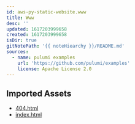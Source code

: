 ```yaml
---
id: aws-py-static-website.www
title: Www
desc: ''
updated: 1617203999658
created: 1617203999658
isDir: true
gitNotePath: '{{ noteHiearchy }}/README.md'
sources:
  - name: pulumi examples
    url: 'https://github.com/pulumi/examples'
    license: Apache License 2.0
---
```

## Imported Assets

- [404.html](/assets/404.html)
- [index.html](/assets/index.html)

